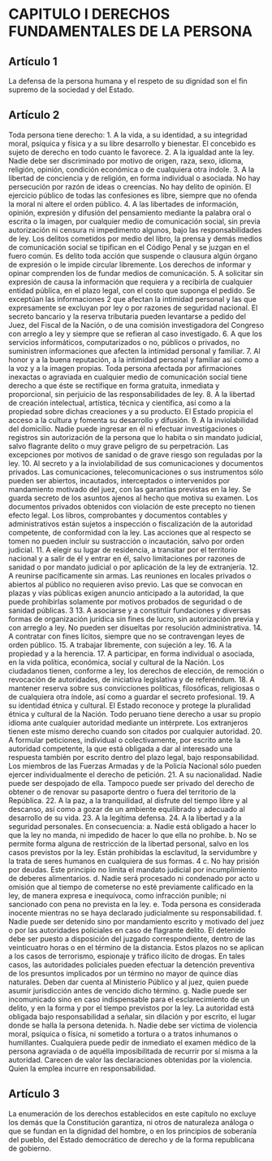 # CAPITULO I DERECHOS FUNDAMENTALES DE LA PERSONA

## Artículo 1

La defensa de la persona humana y el respeto de su dignidad son el fin supremo de la sociedad y del Estado. 

## Artículo 2

Toda persona tiene derecho: 1. A la vida, a su identidad, a su integridad moral, psíquica y física y a su libre desarrollo y bienestar. El concebido es sujeto de derecho en todo cuanto le favorece. 2. A la igualdad ante la ley. Nadie debe ser discriminado por motivo de origen, raza, sexo, idioma, religión, opinión, condición económica o de cualquiera otra índole. 3. A la libertad de conciencia y de religión, en forma individual o asociada. No hay persecución por razón de ideas o creencias. No hay delito de opinión. El ejercicio público de todas las confesiones es libre, siempre que no ofenda la moral ni altere el orden público. 4. A las libertades de información, opinión, expresión y difusión del pensamiento mediante la palabra oral o escrita o la imagen, por cualquier medio de comunicación social, sin previa autorización ni censura ni impedimento algunos, bajo las responsabilidades de ley.  Los delitos cometidos por medio del libro, la prensa y demás medios de comunicación social se tipifican en el Código Penal y se juzgan en el fuero común.  Es delito toda acción que suspende o clausura algún órgano de expresión o le impide circular libremente. Los derechos de informar y opinar comprenden los de fundar medios de comunicación. 5. A solicitar sin expresión de causa la información que requiera y a recibirla de cualquier entidad pública, en el plazo legal, con el costo que suponga el pedido. Se exceptúan las informaciones 2 que afectan la intimidad personal y las que expresamente se excluyan por ley o por razones de seguridad nacional.  El secreto bancario y la reserva tributaria pueden levantarse a pedido del Juez, del Fiscal de la Nación, o de una comisión investigadora del Congreso con arreglo a ley y siempre que se refieran al caso investigado. 6. A que los servicios informáticos, computarizados o no, públicos o privados, no suministren informaciones que afecten la intimidad personal y familiar. 7. Al honor y a la buena reputación, a la intimidad personal y familiar así como a la voz y a la imagen propias.  Toda persona afectada por afirmaciones inexactas o agraviada en cualquier medio de comunicación social tiene derecho a que éste se rectifique en forma gratuita, inmediata y proporcional, sin perjuicio de las responsabilidades de ley. 8. A la libertad de creación intelectual, artística, técnica y científica, así como a la propiedad sobre dichas creaciones y a su producto. El Estado propicia el acceso a la cultura y fomenta su desarrollo y difusión. 9. A la inviolabilidad del domicilio. Nadie puede ingresar en él ni efectuar investigaciones o registros sin autorización de la persona que lo habita o sin mandato judicial, salvo flagrante delito o muy grave peligro de su perpetración. Las excepciones por motivos de sanidad o de grave riesgo son reguladas por la ley. 10. Al secreto y a la inviolabilidad de sus comunicaciones y documentos privados. Las comunicaciones, telecomunicaciones o sus instrumentos sólo pueden ser abiertos, incautados, interceptados o intervenidos por mandamiento motivado del juez, con las garantías previstas en la ley. Se guarda secreto de los asuntos ajenos al hecho que motiva su examen. Los documentos privados obtenidos con violación de este precepto no tienen efecto legal. Los libros, comprobantes y documentos contables y administrativos están sujetos a inspección o fiscalización de la autoridad competente, de conformidad con la ley. Las acciones que al respecto se tomen no pueden incluir su sustracción o incautación, salvo por orden judicial. 11. A elegir su lugar de residencia, a transitar por el territorio nacional y a salir de él y entrar en él, salvo limitaciones por razones de sanidad o por mandato judicial o por aplicación de la ley de extranjería. 12. A reunirse pacíficamente sin armas. Las reuniones en locales privados o abiertos al público no requieren aviso previo. Las que se convocan en plazas y vías públicas exigen anuncio anticipado a la autoridad, la que puede prohibirlas solamente por motivos probados de seguridad o de sanidad públicas. 3 13. A asociarse y a constituir fundaciones y diversas formas de organización jurídica sin fines de lucro, sin autorización previa y con arreglo a ley. No pueden ser disueltas por resolución administrativa. 14. A contratar con fines lícitos, siempre que no se contravengan leyes de orden público. 15. A trabajar libremente, con sujeción a ley. 16. A la propiedad y a la herencia. 17. A participar, en forma individual o asociada, en la vida política, económica, social y cultural de la Nación. Los ciudadanos tienen, conforme a ley, los derechos de elección, de remoción o revocación de autoridades, de iniciativa legislativa y de referéndum. 18. A mantener reserva sobre sus convicciones políticas, filosóficas, religiosas o de cualquiera otra índole, así como a guardar el secreto profesional. 19. A su identidad étnica y cultural. El Estado reconoce y protege la pluralidad étnica y cultural de la Nación. Todo peruano tiene derecho a usar su propio idioma ante cualquier autoridad mediante un intérprete. Los extranjeros tienen este mismo derecho cuando son citados por cualquier autoridad. 20. A formular peticiones, individual o colectivamente, por escrito ante la autoridad competente, la que está obligada a dar al interesado una respuesta también por escrito dentro del plazo legal, bajo responsabilidad. Los miembros de las Fuerzas Armadas y de la Policía Nacional sólo pueden ejercer individualmente el derecho de petición. 21. A su nacionalidad. Nadie puede ser despojado de ella. Tampoco puede ser privado del derecho de obtener o de renovar su pasaporte dentro o fuera del territorio de la República. 22. A la paz, a la tranquilidad, al disfrute del tiempo libre y al descanso, así como a gozar de un ambiente equilibrado y adecuado al desarrollo de su vida. 23. A la legítima defensa. 24. A la libertad y a la seguridad personales. En consecuencia: a. Nadie está obligado a hacer lo que la ley no manda, ni impedido de hacer lo que ella no prohíbe. b. No se permite forma alguna de restricción de la libertad personal, salvo en los casos previstos por la ley. Están prohibidas la esclavitud, la servidumbre y la trata de seres humanos en cualquiera de sus formas. 4 c. No hay prisión por deudas. Este principio no limita el mandato judicial por incumplimiento de deberes alimentarios. d. Nadie será procesado ni condenado por acto u omisión que al tiempo de cometerse no esté previamente calificado en la ley, de manera expresa e inequívoca, como infracción punible; ni sancionado con pena no prevista en la ley. e. Toda persona es considerada inocente mientras no se haya declarado judicialmente su responsabilidad. f. Nadie puede ser detenido sino por mandamiento escrito y motivado del juez o por las autoridades policiales en caso de flagrante delito.  El detenido debe ser puesto a disposición del juzgado correspondiente, dentro de las veinticuatro horas o en el término de la distancia.  Estos plazos no se aplican a los casos de terrorismo, espionaje y tráfico ilícito de drogas. En tales casos, las autoridades policiales pueden efectuar la detención preventiva de los presuntos implicados por un término no mayor de quince días naturales. Deben dar cuenta al Ministerio Público y al juez, quien puede asumir jurisdicción antes de vencido dicho término. g. Nadie puede ser incomunicado sino en caso indispensable para el esclarecimiento de un delito, y en la forma y por el tiempo previstos por la ley. La autoridad está obligada bajo responsabilidad a señalar, sin dilación y por escrito, el lugar donde se halla la persona detenida. h. Nadie debe ser víctima de violencia moral, psíquica o física, ni sometido a tortura o a tratos inhumanos o humillantes. Cualquiera puede pedir de inmediato el examen médico de la persona agraviada o de aquélla imposibilitada de recurrir por sí misma a la autoridad. Carecen de valor las declaraciones obtenidas por la violencia. Quien la emplea incurre en responsabilidad. 

## Artículo 3

La enumeración de los derechos establecidos en este capítulo no excluye los demás que la Constitución garantiza, ni otros de naturaleza análoga o que se fundan en la dignidad del hombre, o en los principios de soberanía del pueblo, del Estado democrático de derecho y de la forma republicana de gobierno. 

